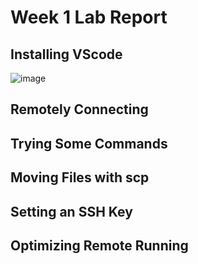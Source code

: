 # Week 1 Lab Report

## Installing VScode
![image](lab1pic1.png)
## Remotely Connecting

## Trying Some Commands

## Moving Files with scp

## Setting an SSH Key

## Optimizing Remote Running
